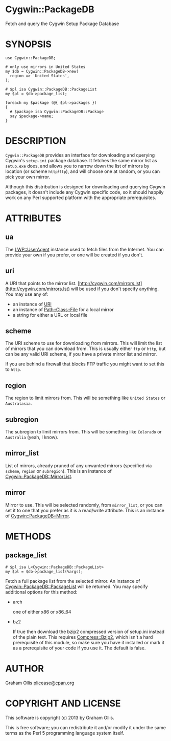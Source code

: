 # Cygwin::PackageDB

Fetch and query the Cygwin Setup Package Database

# SYNOPSIS

    use Cygwin::PackageDB;
    
    # only use mirrors in United States
    my $db = Cygwin::PackageDB->new(
      region => 'United States',
    );
    
    # $pl isa Cygwin::PackageDB::PackageList
    my $pl = $db->package_list;
    
    foreach my $package (@{ $pl->packages })
    {
      # $package isa Cygwin::PackageDB::Package
      say $package->name;
    }

# DESCRIPTION

`Cygwin::PackageDB` provides an interface for downloading and querying
Cygwin's `setup.ini` package database.  It fetches the same mirror list
as `setup.exe` does, and allows you to narrow down the list of mirrors
by location (or scheme `http`/`ftp`), and will choose one at random,
or you can pick your own mirror.

Although this distribution is designed for downloading and querying Cygwin
packages, it doesn't include any Cygwin specific code, so it should happily
work on any Perl supported platform with the appropriate prerequisites.

# ATTRIBUTES

## ua

The [LWP::UserAgent](http://search.cpan.org/perldoc?LWP::UserAgent) instance used to fetch files from the Internet.
You can provide your own if you prefer, or one will be created if
you don't.

## uri

A URI that points to the mirror list.  [http://cygwin.com/mirrors.lst](http://cygwin.com/mirrors.lst) will
be used if you don't specify anything.  You may use any of:

- an instance of [URI](http://search.cpan.org/perldoc?URI)
- an instance of [Path::Class::File](http://search.cpan.org/perldoc?Path::Class::File) for a local mirror
- a string for either a URL or local file

## scheme

The URI scheme to use for downloading from mirrors.  This will limit the list of
mirrors that you can download from.  This is usually either `ftp` or `http`, but
can be any valid URI scheme, if you have a private mirror list and mirror.

If you are behind a firewall that blocks FTP traffic you might want to set this
to `http`.

## region

The region to limit mirrors from.  This will be something like `United States`
or `Australasia`.

## subregion

The subregion to limit mirrors from.  This will be something like `Colorado`
or `Australia` (yeah, I know).

## mirror\_list

List of mirrors, already pruned of any unwanted mirrors (specified via
`scheme`, `region` or `subregion`).  This is an instance of
[Cygwin::PackageDB::MirrorList](http://search.cpan.org/perldoc?Cygwin::PackageDB::MirrorList).

## mirror

Mirror to use.  This will be selected randomly, from `mirror_list`, or
you can set it to one that you prefer as it is a read/write attribute.
This is an instance of [Cygwin::PackageDB::Mirror](http://search.cpan.org/perldoc?Cygwin::PackageDB::Mirror).

# METHODS

## package\_list

    # $pl isa L<Cygwin::PackageDB::PackageList>
    my $pl = $db->package_list(%args);

Fetch a full package list from the selected mirror.  An instance of
[Cygwin::PackageDB::PackageList](http://search.cpan.org/perldoc?Cygwin::PackageDB::PackageList) will be returned.  You may specify 
additional options for this method:

- arch

    one of either x86 or x86\_64

- bz2

    If true then download the bzip2 compressed version of setup.ini instead
    of the plain text.  This requires [Compress::Bzip2](http://search.cpan.org/perldoc?Compress::Bzip2), which isn't a
    hard prerequisite of this module, so make sure you have it installed
    or mark it as a prerequisite of your code if you use it.  The default
    is false.

# AUTHOR

Graham Ollis <plicease@cpan.org>

# COPYRIGHT AND LICENSE

This software is copyright (c) 2013 by Graham Ollis.

This is free software; you can redistribute it and/or modify it under
the same terms as the Perl 5 programming language system itself.
